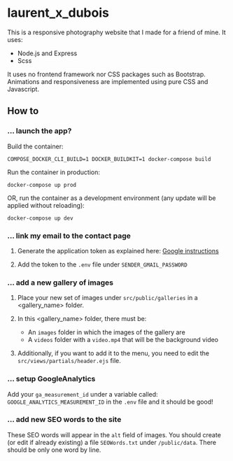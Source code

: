 # laurent_x_dubois

This is a responsive photography website that I made for a friend of mine.
It uses:

- Node.js and Express
- Scss

It uses no frontend framework nor CSS packages such as Bootstrap. Animations and
responsiveness are implemented using pure CSS and Javascript.

## How to

### ... launch the app?

Build the container:

```COMPOSE_DOCKER_CLI_BUILD=1 DOCKER_BUILDKIT=1 docker-compose build```

Run the container in production:

```docker-compose up prod```

OR, run the container as a development environment (any update will be applied
without reloading):

```docker-compose up dev```

### ... link my email to the contact page

1. Generate the application token as explained here:
[Google instructions](https://support.google.com/accounts/answer/185833?hl=en)

2. Add the token to the `.env` file under `SENDER_GMAIL_PASSWORD`

### ... add a new gallery of images

1. Place your new set of images under `src/public/galleries` in a <gallery_name>
   folder.

2. In this <gallery_name> folder, there must be:
   - An `images` folder in which the images of the gallery are
   - A `videos` folder with a `video.mp4` that will be the background video

3. Additionally, if you want to add it to the menu, you need to edit the
  `src/views/partials/header.ejs` file.

### ... setup GoogleAnalytics

Add your `ga_measurement_id` under a variable called:
`GOOGLE_ANALYTICS_MEASUREMENT_ID` in the `.env` file and it should be good!

### ... add new SEO words to the site

These SEO words will appear in the `alt` field of images.
You should create (or edit if already existing) a file `SEOWords.txt` under
`/public/data`. There should be only one word by line.
